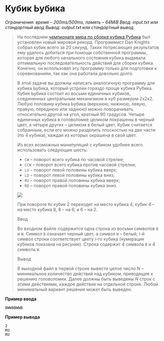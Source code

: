 # Кубик Ьубика

*Ограничения: время – 200ms/500ms, память – 64MiB Ввод: input.txt или стандартный ввод Вывод: output.txt или стандартный вывод*

> На последнем [чемпионате мира по сборке кубика Рубика](http://www.rubikschamps.com/) был установлен новый мировой рекорд. Программист Dan Knights собрал кубик всего за 20 секунд. Таких потрясающих результатов ему удалось добиться при помощи собственной программы, которая для любого начального состояния кубика выдавала оптимальную последовательность действий для сборки кубика. Конечно, он использовал эту программу только для подготовки к соревнованиям, так как она работала довольно долго.
>
> В этой задаче вы должны написать аналогичную программу для кубика Ьубика, который устроен гораздо проще кубика Рубика. Кубик Ьубика состоит из восьми единичных кубиков, соединенных центральным механизмом в куб размером 2x2x2. Любую половину кубика Ьубика (верхнюю, нижнюю, левую, правую, переднюю или заднюю) можно поворачивать относительно другой на угол, кратный 90 градусов. Четыре единичных кубика в головоломке целиком покрашены в черный цвет, а четыре других – целиком в белый цвет. Кубик считается собранным, если его можно разделить плоскостью на две части (по 4 кубика), каждая из которых окрашена в свой цвет.
>
> Из всех возможных манипуляций с кубиком удобнее всего использовать следующие шесть:
> - `CW` – поворот всего кубика по часовой стрелке;
> - `CCW` – поворот всего кубика против часовой стрелки;
> - `LU` – поворот левой половины кубика вверх;
> - `LD` – поворот левой половины кубика вниз;
> - `RU` – поворот правой половины кубика вверх;
> - `RD` – поворот правой половины кубика вниз.
>
> ![](https://ipc.susu.ru/10701.gif)
>
> При повороте `RU` кубик 2 переходит на место кубика 4, кубик 4 – на место кубика 8, 8 – на 6, а 6 – на 2.
>
> Ввод
>
> Во входном файле содержится одна строка из восьми символов `B` и `W`. Символ `B` означает черный цвет, а символ `W` – белый; $i$-й символ строки соответствует цвету $i$-го кубика (нумерация кубиков показана на рисунке). Строка содержит 4 символа `B` и 4 символа `W`.
>
> Вывод
>
> В выходной файл в первой строке вывести целое число $N$ – минимальное количество действий над кубиком, приводящее к решению головоломки. Далее должны быть выведены $N$ строк с этими действиями, каждое действие на отдельной строке. Любой минимальный вариант решения может быть выведен.

**Пример ввода**
```
BWWBBWWB
```
**Пример вывода**
```
2
RU
RU
```
